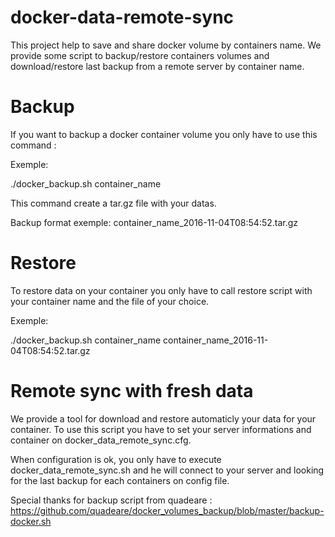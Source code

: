 # docker-data-remote-sync

This project help to save and share docker volume by containers name. We provide some script to backup/restore containers volumes and download/restore last backup from a remote server by container name. 

# Backup 

If you want to backup a docker container volume you only have to use this command : 

Exemple:

./docker_backup.sh container_name 

This command create a tar.gz file with your datas.

Backup format exemple: 
container_name_2016-11-04T08:54:52.tar.gz

# Restore

To restore data on your container you only have to call restore script with your container name and the file of your choice.

Exemple:

./docker_backup.sh container_name container_name_2016-11-04T08:54:52.tar.gz

# Remote sync with fresh data

We provide a tool for download and restore automaticly your data for your container. 
To use this script you have to set your server informations and container on docker_data_remote_sync.cfg.

When configuration is ok, you only have to execute docker_data_remote_sync.sh and he will connect to your server and looking for the last backup for each containers on config file.


Special thanks for backup script from quadeare : 
https://github.com/quadeare/docker_volumes_backup/blob/master/backup-docker.sh 
